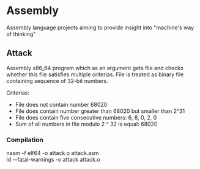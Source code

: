 # Assembly
Assembly language projects aiming to provide insight into "machine's way of thinking"

## Attack
Assembly x86_64 program which as an argument gets file and checks whether this file satisfies multiple criterias.
File is treated as binary file containing sequence of 32-bit numbers.

Criterias:
- File does not contain number 68020
- File does contain number greater than 68020 but smaller than 2^31
- File does contain five consecutive numbers: 6, 8, 0, 2, 0
- Sum of all numbers in file modulo 2 ^ 32 is equal: 68020

### Compilation
nasm -f elf64 -o attack.o attack.asm  
ld --fatal-warnings -o attack attack.o  




